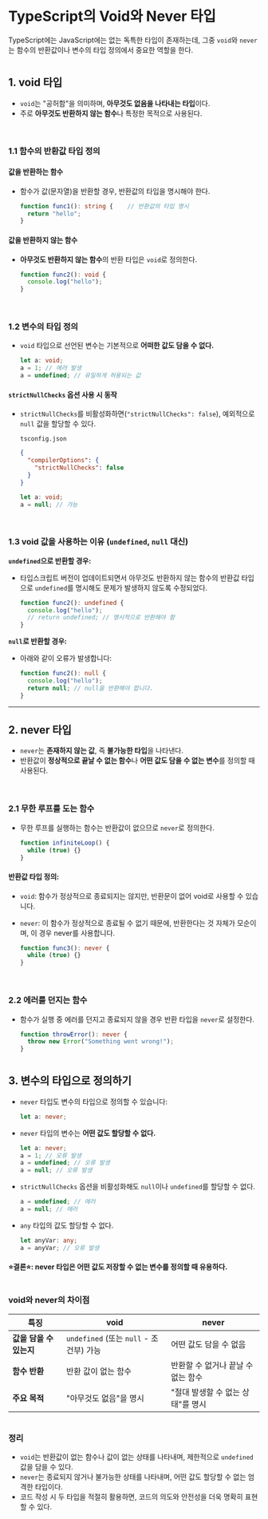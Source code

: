 # TypeScript의 Void와 Never 타입

TypeScript에는 JavaScript에는 없는 독특한 타입이 존재하는데, 그중 `void`와 `never`는 함수의 반환값이나 변수의 타입 정의에서 중요한 역할을 한다.

#  

## 1. void 타입

- `void`는 "공허함"을 의미하며, **아무것도 없음을 나타내는 타입**이다.
- 주로 **아무것도 반환하지 않는 함수**나 특정한 목적으로 사용된다.

<br />

### 1.1 함수의 반환값 타입 정의

#### 값을 반환하는 함수
- 함수가 값(문자열)을 반환할 경우, 반환값의 타입을 명시해야 한다.

  ```ts
  function func1(): string {    // 반환값의 타입 명시
    return "hello";
  }
  ```

#### 값을 반환하지 않는 함수
- **아무것도 반환하지 않는 함수**의 반환 타입은 `void`로 정의한다.

  ```ts
  function func2(): void {
    console.log("hello");
  }
  ```

<br />

### 1.2 변수의 타입 정의

- `void` 타입으로 선언된 변수는 기본적으로 **어떠한 값도 담을 수 없다.**

  ```ts
  let a: void;
  a = 1; // 에러 발생
  a = undefined; // 유일하게 허용되는 값
  ```

#### `strictNullChecks` 옵션 사용 시 동작
- `strictNullChecks`를 비활성화하면(`"strictNullChecks": false`), 예외적으로 `null` 값을 할당할 수 있다.

  `tsconfig.json`
  ```json
  {
    "compilerOptions": {
      "strictNullChecks": false
    }
  }
  ```

  ```ts
  let a: void;
  a = null; // 가능
  ```

<br />

### 1.3 void 값을 사용하는 이유 (`undefined`, `null` 대신)

**`undefined`으로 반환할 경우:** 
- 타입스크립트 버전이 업데이트되면서 아무것도 반환하지 않는 함수의 반환값 타입으로 `undefined`를 명시해도 문제가 발생하지 않도록 수정되었다.
  ```ts
  function func2(): undefined {
    console.log("hello");
    // return undefined; // 명시적으로 반환해야 함
  }
  ```

**`null`로 반환할 경우:**
- 아래와 같이 오류가 발생합니다:
  
  ```ts
  function func2(): null {
    console.log("hello");
    return null; // null을 반환해야 합니다.
  }
  ```

---

## 2. never 타입

- `never`는 **존재하지 않는 값**, 즉 **불가능한 타입**을 나타낸다.
- 반환값이 **정상적으로 끝날 수 없는 함수**나 **어떤 값도 담을 수 없는 변수**를 정의할 때 사용된다.

<br />

### 2.1 무한 루프를 도는 함수
- 무한 루프를 실행하는 함수는 반환값이 없으므로 `never`로 정의한다.

  ```ts
  function infiniteLoop() {
    while (true) {}
  }
  ```
#### 반환값 타입 정의:
- `void`: 함수가 정상적으로 종료되지는 않지만, 반환문이 없어 void로 사용할 수 있습니다.
- `never`: 이 함수가 정상적으로 종료될 수 없기 때문에, 반환한다는 것 자체가 모순이며, 이 경우 never를 사용합니다.

  ```ts
  function func3(): never {
    while (true) {}
  }
  ```

<br />

### 2.2 에러를 던지는 함수
- 함수가 실행 중 에러를 던지고 종료되지 않을 경우 반환 타입을 `never`로 설정한다.

  ```ts
  function throwError(): never {
    throw new Error("Something went wrong!");
  }
  ```

# 

## 3. 변수의 타입으로 정의하기
- `never` 타입도 변수의 타입으로 정의할 수 있습니다:
  ```ts
  let a: never;
  ```

- `never` 타입의 변수는 **어떤 값도 할당할 수 없다.**

  ```ts
  let a: never;
  a = 1; // 오류 발생
  a = undefined; // 오류 발생
  a = null; // 오류 발생
  ```

- `strictNullChecks` 옵션을 비활성화해도 `null`이나 `undefined`를 할당할 수 없다.
  ```ts
  a = undefined; // 에러
  a = null; // 에러
  ```
  
- `any` 타입의 값도 할당할 수 없다.

  ```ts
  let anyVar: any;
  a = anyVar; // 오류 발생
  ```

#### ⭐결론⭐: never 타입은 어떤 값도 저장할 수 없는 변수를 정의할 때 유용하다.

# 

### void와 never의 차이점

| **특징**           | **void**                                  | **never**                                      |
|---------------------|-------------------------------------------|-----------------------------------------------|
| **값을 담을 수 있는지** | `undefined` (또는 `null` - 조건부) 가능     | 어떤 값도 담을 수 없음                        |
| **함수 반환**       | 반환 값이 없는 함수                       | 반환할 수 없거나 끝날 수 없는 함수             |
| **주요 목적**       | "아무것도 없음"을 명시                    | "절대 발생할 수 없는 상태"를 명시             |

# 

### 정리

- `void`는 반환값이 없는 함수나 값이 없는 상태를 나타내며, 제한적으로 `undefined` 값을 담을 수 있다.
- `never`는 종료되지 않거나 불가능한 상태를 나타내며, 어떤 값도 할당할 수 없는 엄격한 타입이다.
- 코드 작성 시 두 타입을 적절히 활용하면, 코드의 의도와 안전성을 더욱 명확히 표현할 수 있다.
